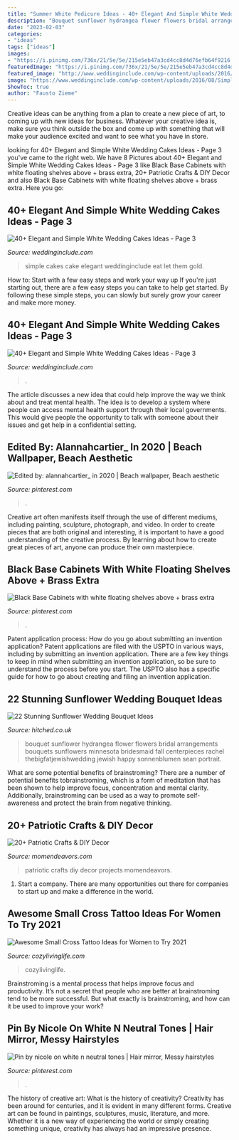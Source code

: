 ```yaml
---
title: "Summer White Pedicure Ideas - 40+ Elegant And Simple White Wedding Cakes Ideas"
description: "Bouquet sunflower hydrangea flower flowers bridal arrangements bouquets sunflowers minnesota bridesmaid fall centerpieces rachel thebigfatjewishwedding jewish happy sonnenblumen sean portrait"
date: "2023-02-03"
categories:
- "ideas"
tags: ["ideas"]
images:
- "https://i.pinimg.com/736x/21/5e/5e/215e5eb47a3cd4cc8d4d76efb64f9216.jpg"
featuredImage: "https://i.pinimg.com/736x/21/5e/5e/215e5eb47a3cd4cc8d4d76efb64f9216.jpg"
featured_image: "http://www.weddinginclude.com/wp-content/uploads/2016/08/simple-white-cake-let-them-eat-cake-600x800.jpg"
image: "https://www.weddinginclude.com/wp-content/uploads/2016/08/Simple-white-wedding-cake-with-white-flowers-on-top-600x900.jpg"
ShowToc: true
author: "Fausto Zieme"
---
```



Creative ideas can be anything from a plan to create a new piece of art, to coming up with new ideas for business. Whatever your creative idea is, make sure you think outside the box and come up with something that will make your audience excited and want to see what you have in store.

	

		
looking for 40+ Elegant and Simple White Wedding Cakes Ideas - Page 3 you've came to the right web. We have 8 Pictures about 40+ Elegant and Simple White Wedding Cakes Ideas - Page 3 like Black Base Cabinets with white floating shelves above + brass extra, 20+ Patriotic Crafts &amp; DIY Decor and also Black Base Cabinets with white floating shelves above + brass extra. Here you go:
		
    
## 40+ Elegant And Simple White Wedding Cakes Ideas - Page 3

<img loading=lazy src="http://www.weddinginclude.com/wp-content/uploads/2016/08/simple-white-cake-let-them-eat-cake-600x800.jpg" onerror="this.onerror=null;this.src='https://tse1.mm.bing.net/th?id=OIP.mf2kOJRiA9ZoPT7AHYO3MwHaJ4&amp;pid=15.1';" alt="40+ Elegant and Simple White Wedding Cakes Ideas - Page 3">

_Source: weddinginclude.com_

>simple cakes cake elegant weddinginclude eat let them gold. 

	

How to: Start with a few easy steps and work your way up
If you're just starting out, there are a few easy steps you can take to help get started. By following these simple steps, you can slowly but surely grow your career and make more money.

    
## 40+ Elegant And Simple White Wedding Cakes Ideas - Page 3

<img loading=lazy src="https://www.weddinginclude.com/wp-content/uploads/2016/08/Simple-white-wedding-cake-with-white-flowers-on-top-600x900.jpg" onerror="this.onerror=null;this.src='https://tse3.mm.bing.net/th?id=OIP.JfjxqY3cRWYoGmw-Emdx4wHaLH&amp;pid=15.1';" alt="40+ Elegant and Simple White Wedding Cakes Ideas - Page 3">

_Source: weddinginclude.com_

>. 

	

The article discusses a new idea that could help improve the way we think about and treat mental health. The idea is to develop a system where people can access mental health support through their local governments. This would give people the opportunity to talk with someone about their issues and get help in a confidential setting.

    
## Edited By: Alannahcartier_ In 2020 | Beach Wallpaper, Beach Aesthetic

<img loading=lazy src="https://i.pinimg.com/736x/e2/43/22/e24322ca9f715c6dbcb54c9f47234f25.jpg" onerror="this.onerror=null;this.src='https://tse1.mm.bing.net/th?id=OIP.tLkP4oYK8PkD9NFS2y8P1wHaJ3&amp;pid=15.1';" alt="Edited by: alannahcartier_ in 2020 | Beach wallpaper, Beach aesthetic">

_Source: pinterest.com_

>. 

	

Creative art often manifests itself through the use of different mediums, including painting, sculpture, photograph, and video. In order to create pieces that are both original and interesting, it is important to have a good understanding of the creative process. By learning about how to create great pieces of art, anyone can produce their own masterpiece.

    
## Black Base Cabinets With White Floating Shelves Above + Brass Extra

<img loading=lazy src="https://i.pinimg.com/736x/f9/a1/a9/f9a1a9d08e063bd771cd584f03eabaca.jpg" onerror="this.onerror=null;this.src='https://tse2.mm.bing.net/th?id=OIP.an5SelBwCigWv69aKOVD2QHaLH&amp;pid=15.1';" alt="Black Base Cabinets with white floating shelves above + brass extra">

_Source: pinterest.com_

>. 

	

Patent application process: How do you go about submitting an invention application?
Patent applications are filed with the USPTO in various ways, including by submitting an invention application. There are a few key things to keep in mind when submitting an invention application, so be sure to understand the process before you start. The USPTO also has a specific guide for how to go about creating and filing an invention application.

    
## 22 Stunning Sunflower Wedding Bouquet Ideas

<img loading=lazy src="https://cdn0.hitched.co.uk/articles/images/7/0/0/8/img_68007/hydrangea.jpg" onerror="this.onerror=null;this.src='https://tse4.mm.bing.net/th?id=OIP.QL_x9V9vpGXoaldsp952XAHaLH&amp;pid=15.1';" alt="22 Stunning Sunflower Wedding Bouquet Ideas">

_Source: hitched.co.uk_

>bouquet sunflower hydrangea flower flowers bridal arrangements bouquets sunflowers minnesota bridesmaid fall centerpieces rachel thebigfatjewishwedding jewish happy sonnenblumen sean portrait. 

	

What are some potential benefits of brainstroming?
There are a number of potential benefits tobrainstroming, which is a form of meditation that has been shown to help improve focus, concentration and mental clarity. Additionally, brainstroming can be used as a way to promote self-awareness and protect the brain from negative thinking.

    
## 20+ Patriotic Crafts &amp; DIY Decor

<img loading=lazy src="http://www.momendeavors.com/wp-content/uploads/2014/06/Patriotic-Projects-719x1024.jpg" onerror="this.onerror=null;this.src='https://tse3.mm.bing.net/th?id=OIP.vfW0NT3ohXWXYNJas5v3LQHaKj&amp;pid=15.1';" alt="20+ Patriotic Crafts &amp; DIY Decor">

_Source: momendeavors.com_

>patriotic crafts diy decor projects momendeavors. 

	

1. Start a company. There are many opportunities out there for companies to start up and make a difference in the world. 

    
## Awesome Small Cross Tattoo Ideas For Women To Try 2021

<img loading=lazy src="https://cozylivinglife.com/wp-content/uploads/2021/06/12-2-683x1024.jpg" onerror="this.onerror=null;this.src='https://tse3.mm.bing.net/th?id=OIP.HYp0JURUXOsagQytpHmnCwHaLG&amp;pid=15.1';" alt="Awesome Small Cross Tattoo Ideas for Women to Try 2021">

_Source: cozylivinglife.com_

>cozylivinglife. 

	

Brainstroming is a mental process that helps improve focus and productivity. It’s not a secret that people who are better at brainstroming tend to be more successful. But what exactly is brainstroming, and how can it be used to improve your work?

    
## Pin By Nicole On White N Neutral Tones | Hair Mirror, Messy Hairstyles

<img loading=lazy src="https://i.pinimg.com/736x/21/5e/5e/215e5eb47a3cd4cc8d4d76efb64f9216.jpg" onerror="this.onerror=null;this.src='https://tse2.mm.bing.net/th?id=OIP.qfI79QqIGKSwuPlqO7DBHwHaJ3&amp;pid=15.1';" alt="Pin by nicole on white n neutral tones | Hair mirror, Messy hairstyles">

_Source: pinterest.com_

>. 

	

The history of creative art: What is the history of creativity?
Creativity has been around for centuries, and it is evident in many different forms. Creative art can be found in paintings, sculptures, music, literature, and more. Whether it is a new way of experiencing the world or simply creating something unique, creativity has always had an impressive presence.

